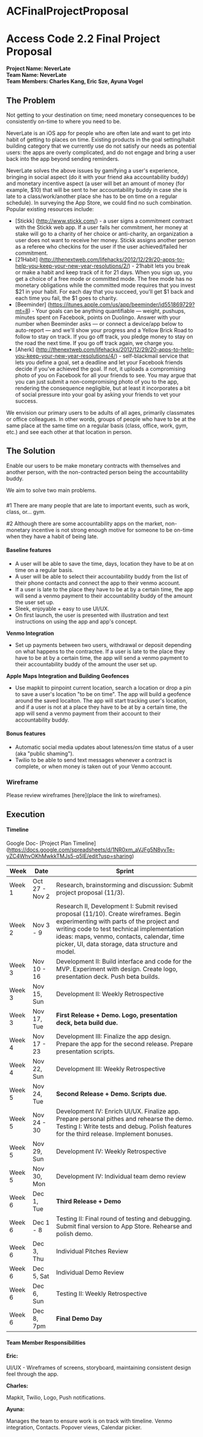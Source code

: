 # ACFinalProjectProposal


# Access Code 2.2 Final Project Proposal

**Project Name: NeverLate**  
**Team Name: NeverLate**  
**Team Members: Charles Kang, Eric Sze, Ayuna Vogel**  

## The Problem   

Not getting to your destination on time; need monetary consequences to be consistently on-time to where you need to be.  

NeverLate is an iOS app for people who are often late and want to get into habit of getting to places on time.
Existing products in the goal setting/habit building category that we currently use do not satisfy our needs as potential users: the apps are overly complicated, and do not engage and bring a user back into the app beyond sending reminders.        

NeverLate solves the above issues by gamifying a user's experience, bringing in social aspect (do it with your friend aka accountability buddy) and monetary incentive aspect (a user will bet an amount of money (for example, $10) that will be sent to her accountability buddy in case she is late to a class/work/another place she has to be on time on a regular schedule). In surveying the App Store, we could find no such combination. Popular existing resources include:

* [Stickk] (http://www.stickk.com/) - a user signs a commitment contract with the Stickk web app. If a user fails her commitment, her money at stake will go to a charity of her choice or anti-charity, an organization a user does not want to receive her money. Stickk assigns another person as a referee who checkins for the user if the user achieved/failed her commitment. 
* [21Habit] (http://thenextweb.com/lifehacks/2012/12/29/20-apps-to-help-you-keep-your-new-year-resolutions/2/) - 21habit lets you break or make a habit and keep track of it for 21 days. When you sign up, you get a choice of a free mode or committed mode. The free mode has no monetary obligations while the committed mode requires that you invest $21 in your habit. For each day that you succeed, you’ll get $1 back and each time you fail, the $1 goes to charity.
* [Beeminder] (https://itunes.apple.com/us/app/beeminder/id551869729?mt=8) - Your goals can be anything quantifiable — weight, pushups, minutes spent on Facebook, points on Duolingo. Answer with your number when Beeminder asks — or connect a device/app below to auto-report — and we'll show your progress and a Yellow Brick Road to follow to stay on track. If you go off track, you pledge money to stay on the road the next time. If you go off track again, we charge you.
* [Aherk] (http://thenextweb.com/lifehacks/2012/12/29/20-apps-to-help-you-keep-your-new-year-resolutions/4/) - self-blackmail service that lets you define a goal, set a deadline and let your Facebook friends decide if you’ve achieved the goal. If not, it uploads a compromising photo of you on Facebook for all your friends to see. You may argue that you can just submit a non-compromising photo of you to the app, rendering the consequence negligible, but at least it incorporates a bit of social pressure into your goal by asking your friends to vet your success.


We envision our primary users to be adults of all ages, primarily classmates or office colleagues. In other words, groups of people who have to be at the same place at the same time on a regular basis (class, office, work, gym, etc.) and see each other at that location in person.

## The Solution 

Enable our users to be make monetary contracts with themselves and another person, with the non-contracted person being the accountability buddy.

We aim to solve two main problems. 

###
\#1 There are many people that are late to important events, such as work, class, or... gym.

\#2 Although there are some accountability apps on the market, non-monetary incentive is not strong enough motive for someone to be on-time when they have a habit of being late.

#### Baseline features

* A user will be able to save the time, days, location they have to be at on time on a regular basis. 
* A user will be able to select their accountability buddy from the list of their phone contacts and connect the app to their venmo account. 
* If a user is late to the place they have to be at by a certain time, the app will send a venmo payment to their accountability buddy of the amount the user set up. 
* Sleek, enjoyable + easy to use UI/UX.
* On first launch, the user is presented with illustration and text instructions on using the app and app's concept.

**Venmo Integration**
* Set up payments between two users, withdrawal or deposit depending on what happens to the contractee. If a user is late to the place they have to be at by a certain time, the app will send a venmo payment to their accountability buddy of the amount the user set up.  

**Apple Maps Integration and Building Geofences**
* Use mapkit to pinpoint current location, search a location or drop a pin to save a user's location "to be on time". The app will build a geofence around the saved locaiton. The app will start tracking user's location, and if a user is not at a place they have to be at by a certain time, the app will send a venmo payment from their account to their accountability buddy. 

#### Bonus features

* Automatic social media updates about lateness/on time status of a user (aka "public shaming").  
* Twilio to be able to send text messages whenever a contract is complete, or when money is taken out of your Venmo account.  


### Wireframe
Please review wireframes [here](place the link to wireframes).

## Execution

#### Timeline  

Google Doc- [Project Plan Timeline] (https://docs.google.com/spreadsheets/d/1NR0xm_aVJFg5N8yvTe-yZC4WhvOKhMwkkTMJs5-q5IE/edit?usp=sharing)


| Week | Date | Sprint | 
|----|----|---|
| Week 1 | Oct 27 - Nov 2 | Research, brainstorming and discussion: Submit project proposal (11/3). |
| Week 2 | Nov 3 - 9 | Research II, Development I: Submit revised proposal (11/10). Create wireframes. Begin experimenting with parts of the project and writing code to test technical implementation ideas: maps, venmo, contacts, calendar, time picker, UI, data storage, data structure and model. |
| Week 3 | Nov 10 - 16 | Development II: Build interface and code for the MVP. Experiment with design. Create logo, presentation deck. Push beta builds. |
| Week 3 | Nov 15, Sun | Development II: Weekly Retrospective |
| Week 3 | Nov 17, Tue | **First Release + Demo. Logo, presentation deck, beta build due.** |
| Week 4 | Nov 17 - 23 | Development III: Finalize the app design. Prepare the app for the second release. Prepare presentation scripts. |
| Week 4 | Nov 22, Sun | Development III: Weekly Retrospective |
| Week 5 | Nov 24, Tue | **Second Release + Demo. Scripts due.** |
| Week 5 | Nov 24 - 30 | Development IV: Enrich UI/UX. Finalize app. Prepare personal pithes and rehearse the demo. Testing I: Write tests and debug. Polish features for the third release. Implement bonuses.|
| Week 5 | Nov 29, Sun | Development IV: Weekly Retrospective |
| Week 5 | Nov 30, Mon | Development IV: Individual team demo review |
| Week 6 | Dec 1, Tue | **Third Release + Demo** |
| Week 6 | Dec 1 - 8 | Testing II: Final round of testing and debugging. Submit final version to App Store. Rehearse and polish demo. |
| Week 6 | Dec 3, Thu | Individual Pitches Review |
| Week 6 | Dec 5, Sat | Individual Demo Review |
| Week 6 | Dec 6, Sun | Testing II: Weekly Retrospective |
| Week 6 | Dec 8, 7pm | **Final Demo Day** |

#### Team Member Responsibilities

**Eric:**

UI/UX - Wireframes of screens, storyboard, maintaining consistent design feel through the app.

**Charles:**

Mapkit, Twilio, Logo, Push notifications.

**Ayuna:**

Manages the team to ensure work is on track with timeline. Venmo integration, Contacts. Popover views, Calendar picker. 

